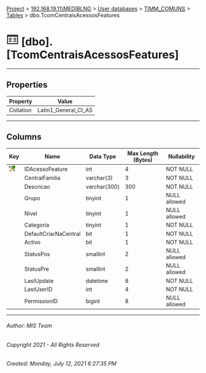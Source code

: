 #### 

[Project](../../../../index.md) > [192.168.19.11\\MEDIBLNG](../../../index.md) > [User databases](../../index.md) > [TIMM_COMUNS](../index.md) > [Tables](Tables.md) > dbo.TcomCentraisAcessosFeatures

# ![Tables](../../../../Images/Table32.png) [dbo].[TcomCentraisAcessosFeatures]

---

## <a name="#properties"></a>Properties

| Property | Value |
|---|---|
| Collation | Latin1_General_CI_AS |


---

## <a name="#columns"></a>Columns

| Key | Name | Data Type | Max Length (Bytes) | Nullability |
|---|---|---|---|---|
| [![Cluster Primary Key PK_TNet_BusinessCenarios_TC: IDAcessoFeature](../../../../Images/pkcluster.png)](#indexes) | IDAcessoFeature | int | 4 | NOT NULL |
|  | CentralFamilia | varchar(3) | 3 | NOT NULL |
|  | Descricao | varchar(300) | 300 | NOT NULL |
|  | Grupo | tinyint | 1 | NULL allowed |
|  | Nivel | tinyint | 1 | NULL allowed |
|  | Categoria | tinyint | 1 | NOT NULL |
|  | DefaultCriarNaCentral | bit | 1 | NOT NULL |
|  | Activo | bit | 1 | NOT NULL |
|  | StatusPos | smallint | 2 | NULL allowed |
|  | StatusPre | smallint | 2 | NULL allowed |
|  | LastUpdate | datetime | 8 | NOT NULL |
|  | LastUserID | int | 4 | NOT NULL |
|  | PermissionID | bigint | 8 | NULL allowed |


---

###### Author:  MIS Team

###### Copyright 2021 - All Rights Reserved

###### Created: Monday, July 12, 2021 6:27:35 PM

